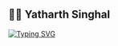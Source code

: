 ## 🏄🏻 Yatharth Singhal

<a href="https://git.io/typing-svg"><img src="https://readme-typing-svg.demolab.com?font=Fira+Code&duration=3500&pause=1000&color=FFC012&center=true&vCenter=true&random=false&width=435&lines=Machine+Learning+%26+CV+Developer;Web+Developer;Loves+Coding!!" alt="Typing SVG" /></a>
